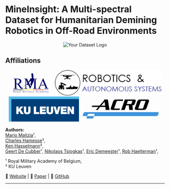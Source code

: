 # **MineInsight: A Multi-spectral Dataset for Humanitarian Demining Robotics in Off-Road Environments**

<p align="center">
  <img src="your-logo.png" alt="Your Dataset Logo" width="300">
</p>

## **Affiliations**
<p align="center">
  <img src="logos/rma_logo.png" alt="RMA_Logo" height="80"> 
  <img src="logos/ras_lab_logo.png" alt="RAS_Logo" height="80"> 
  <img src="logos/kul_logo.png" alt="KUL_Logo" height="80"> 
  <img src="logos/acro_logo.jpg" alt="ACRO_Logo" height="80"> 
</p>

**Authors:**  
[Mario Malizia](https://scholar.google.com/citations?hl=en&user=3fDazuEAAAAJ)¹,  
[Charles Hamesse](https://scholar.google.com/citations?hl=en&user=19a7OPUAAAAJ)²,  
[Ken Hasselmann](https://scholar.google.com/citations?hl=en&user=iyEhyh4AAAAJ)²,  
[Geert De Cubber](https://scholar.google.com/citations?hl=en&user=wYXEEZ0AAAAJ)¹,
[Nikolaos Tsiogkas](https://scholar.google.com/citations?hl=en&user=3VTZcT4AAAAJ)¹,
[Eric Demeester](https://scholar.google.com/citations?user=QKw1XxAAAAAJ&hl=en)¹,
[Rob Haelterman](https://scholar.google.com/citations?user=OQJ8ctsAAAAJ&hl=en)¹,

¹ Royal Military Academy of Belgium,  
² KU Leuven  

📄 [Website](https://your-dataset-site.com) | 📜 [Paper](https://arxiv.org/abs/xxxxx) | 📂 [GitHub](https://github.com/your-repo)

---